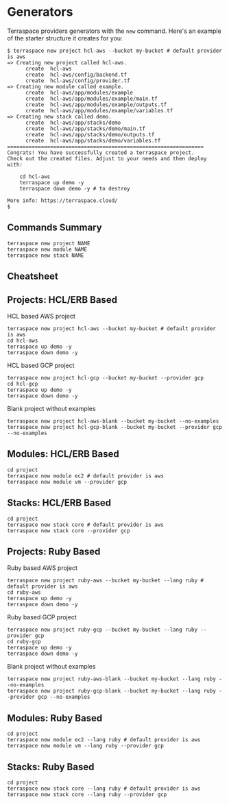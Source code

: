 # Generators

Terraspace providers generators with the `new` command.  Here's an example of the starter structure it creates for you:

    $ terraspace new project hcl-aws --bucket my-bucket # default provider is aws
    => Creating new project called hcl-aws.
          create  hcl-aws
          create  hcl-aws/config/backend.tf
          create  hcl-aws/config/provider.tf
    => Creating new module called example.
          create  hcl-aws/app/modules/example
          create  hcl-aws/app/modules/example/main.tf
          create  hcl-aws/app/modules/example/outputs.tf
          create  hcl-aws/app/modules/example/variables.tf
    => Creating new stack called demo.
          create  hcl-aws/app/stacks/demo
          create  hcl-aws/app/stacks/demo/main.tf
          create  hcl-aws/app/stacks/demo/outputs.tf
          create  hcl-aws/app/stacks/demo/variables.tf
    ================================================================
    Congrats! You have successfully created a terraspace project.
    Check out the created files. Adjust to your needs and then deploy with:

        cd hcl-aws
        terraspace up demo -y
        terraspace down demo -y # to destroy

    More info: https://terraspace.cloud/
    $

## Commands Summary

    terraspace new project NAME
    terraspace new module NAME
    terraspace new stack NAME

## Cheatsheet

## Projects: HCL/ERB Based

HCL based AWS project

    terraspace new project hcl-aws --bucket my-bucket # default provider is aws
    cd hcl-aws
    terraspace up demo -y
    terraspace down demo -y

HCL based GCP project

    terraspace new project hcl-gcp --bucket my-bucket --provider gcp
    cd hcl-gcp
    terraspace up demo -y
    terraspace down demo -y

Blank project without examples

    terraspace new project hcl-aws-blank --bucket my-bucket --no-examples
    terraspace new project hcl-gcp-blank --bucket my-bucket --provider gcp --no-examples

## Modules: HCL/ERB Based

    cd project
    terraspace new module ec2 # default provider is aws
    terraspace new module vm --provider gcp

## Stacks: HCL/ERB Based

    cd project
    terraspace new stack core # default provider is aws
    terraspace new stack core --provider gcp

## Projects: Ruby Based

Ruby based AWS project

    terraspace new project ruby-aws --bucket my-bucket --lang ruby # default provider is aws
    cd ruby-aws
    terraspace up demo -y
    terraspace down demo -y

Ruby based GCP project


    terraspace new project ruby-gcp --bucket my-bucket --lang ruby --provider gcp
    cd ruby-gcp
    terraspace up demo -y
    terraspace down demo -y

Blank project without examples

    terraspace new project ruby-aws-blank --bucket my-bucket --lang ruby --no-examples
    terraspace new project ruby-gcp-blank --bucket my-bucket --lang ruby --provider gcp --no-examples

## Modules: Ruby Based

    cd project
    terraspace new module ec2 --lang ruby # default provider is aws
    terraspace new module vm --lang ruby --provider gcp

## Stacks: Ruby Based

    cd project
    terraspace new stack core --lang ruby # default provider is aws
    terraspace new stack core --lang ruby --provider gcp
